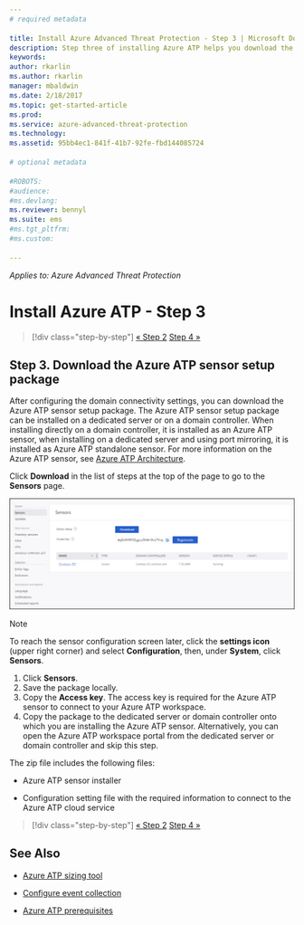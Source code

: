 ```yaml
---
# required metadata

title: Install Azure Advanced Threat Protection - Step 3 | Microsoft Docs
description: Step three of installing Azure ATP helps you download the Azure ATP Standalone Sensor setup package.
keywords:
author: rkarlin
ms.author: rkarlin
manager: mbaldwin
ms.date: 2/18/2017
ms.topic: get-started-article
ms.prod:
ms.service: azure-advanced-threat-protection
ms.technology:
ms.assetid: 95bb4ec1-841f-41b7-92fe-fbd144085724

# optional metadata

#ROBOTS:
#audience:
#ms.devlang:
ms.reviewer: bennyl
ms.suite: ems
#ms.tgt_pltfrm:
#ms.custom:

---
```


*Applies to: Azure Advanced Threat Protection*



# Install Azure ATP - Step 3

>[!div class="step-by-step"]
[« Step 2](install-atp-step2.md)
[Step 4 »](install-atp-step4.md)

## Step 3. Download the Azure ATP sensor setup package
After configuring the domain connectivity settings, you can download the Azure ATP sensor setup package. The Azure ATP sensor setup package can be installed on a dedicated server or on a domain controller. When installing directly on a domain controller, it is installed as an Azure ATP sensor, when installing on a dedicated server and using port mirroring, it is installed as Azure ATP standalone sensor. For more information on the Azure ATP sensor, see [Azure ATP Architecture](atp-architecture.md). 

Click **Download** in the list of steps at the top of the page to go to the **Sensors** page.

![Azure ATP sensor configuration settings](media/atp-sensor-config.png)

> [!NOTE] 
> To reach the sensor configuration screen later, click the **settings icon** (upper right corner) and select **Configuration**, then, under **System**, click **Sensors**.  

1.  Click **Sensors**.
2.  Save the package locally.
3. 	Copy the **Access key**. The access key is required for the Azure ATP sensor to connect to your Azure ATP workspace.
4.  Copy the package to the dedicated server or domain controller onto which you are installing the Azure ATP sensor. Alternatively, you can open the Azure ATP workspace portal from the dedicated server or domain controller and skip this step.

The zip file includes the following files:

-   Azure ATP sensor installer

-   Configuration setting file with the required information to connect to the Azure ATP cloud service


>[!div class="step-by-step"]
[« Step 2](install-atp-step2.md)
[Step 4 »](install-atp-step4.md)


## See Also

- [Azure ATP sizing tool](http://aka.ms/aatpsizingtool)

- [Configure event collection](configure-event-collection.md)

- [Azure ATP prerequisites](atp-prerequisites.md)
